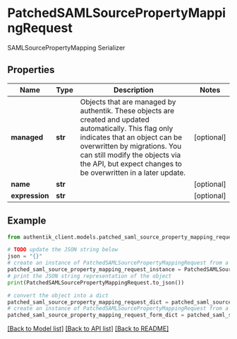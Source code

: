 # PatchedSAMLSourcePropertyMappingRequest

SAMLSourcePropertyMapping Serializer

## Properties

Name | Type | Description | Notes
------------ | ------------- | ------------- | -------------
**managed** | **str** | Objects that are managed by authentik. These objects are created and updated automatically. This flag only indicates that an object can be overwritten by migrations. You can still modify the objects via the API, but expect changes to be overwritten in a later update. | [optional] 
**name** | **str** |  | [optional] 
**expression** | **str** |  | [optional] 

## Example

```python
from authentik_client.models.patched_saml_source_property_mapping_request import PatchedSAMLSourcePropertyMappingRequest

# TODO update the JSON string below
json = "{}"
# create an instance of PatchedSAMLSourcePropertyMappingRequest from a JSON string
patched_saml_source_property_mapping_request_instance = PatchedSAMLSourcePropertyMappingRequest.from_json(json)
# print the JSON string representation of the object
print(PatchedSAMLSourcePropertyMappingRequest.to_json())

# convert the object into a dict
patched_saml_source_property_mapping_request_dict = patched_saml_source_property_mapping_request_instance.to_dict()
# create an instance of PatchedSAMLSourcePropertyMappingRequest from a dict
patched_saml_source_property_mapping_request_form_dict = patched_saml_source_property_mapping_request.from_dict(patched_saml_source_property_mapping_request_dict)
```
[[Back to Model list]](../README.md#documentation-for-models) [[Back to API list]](../README.md#documentation-for-api-endpoints) [[Back to README]](../README.md)


